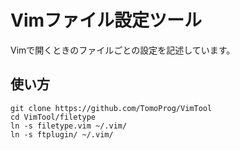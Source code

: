 Vimファイル設定ツール
====

Vimで開くときのファイルごとの設定を記述しています。

## 使い方
`git clone https://github.com/TomoProg/VimTool`  
`cd VimTool/filetype`  
`ln -s filetype.vim ~/.vim/`  
`ln -s ftplugin/ ~/.vim/`
